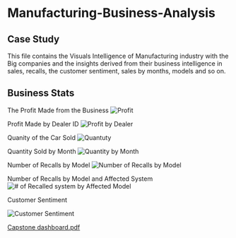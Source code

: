 # Manufacturing-Business-Analysis


## Case Study 
This file contains the Visuals Intelligence of Manufacturing industry with the Big companies and the insights derived from their business intelligence in sales, recalls, the customer sentiment, sales by months, models and so on.
## Business Stats 
The Profit Made from the Business 
![Profit](https://user-images.githubusercontent.com/97398702/202904821-459879bf-ee12-4790-a4e5-a76f6c2daf20.png)

Profit Made by Dealer ID 
![Profit by Dealer](https://user-images.githubusercontent.com/97398702/202910965-f3bce37b-a8b6-44e6-afec-03d3ed1135c5.png)

Quanity of the Car Sold
![Quantuty](https://user-images.githubusercontent.com/97398702/202910988-e2b52b2e-6342-4420-a900-45b9c523e0dc.png)

Quantity Sold by Month 
![Quantity by Month](https://user-images.githubusercontent.com/97398702/202911291-8256626d-adf4-480a-8c06-71131b9c0d03.png)

Number of Recalls by Model
![Number of Recalls by Model](https://user-images.githubusercontent.com/97398702/202911343-68682610-32cf-4b3b-b27a-9d6255a8b4b4.png)

Number of Recalls by Model and Affected System 
![# of Recalled system by Affected Model](https://user-images.githubusercontent.com/97398702/202911383-c7229210-a377-46b9-a979-3cf61b2d11e9.png)

Customer Sentiment 

![Customer Sentiment](https://user-images.githubusercontent.com/97398702/202911410-f7ba4e30-f6d6-4c19-876a-870794c277f4.png)

[Capstone dashboard.pdf](https://github.com/AbdulAfeez001/Manufacturing-Business-Analysis/files/10096008/Capstone.dashboard.pdf)

